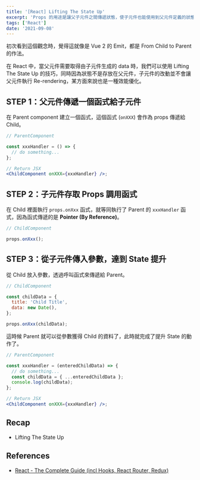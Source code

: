 ```yaml
---
title: '[React] Lifting The State Up'
excerpt: 'Props 的用途是讓父子元件之間傳遞狀態，使子元件也能使用到父元件定義的狀態，而子元件的狀態也能透過 Lifting State 的方式提升給父元件使用。'
tags: ['React']
date: '2021-09-08'
---
```


初次看到這個觀念時，覺得這就像是 Vue 2 的 Emit，都是 From Child to Parent 的作法。

在 React 中，當父元件需要取得由子元件生成的 data 時，我們可以使用 Lifting The State Up 的技巧，同時因為狀態不是存放在父元件，子元件的改動並不會讓父元件執行 Re-rendering，某方面來說也是一種效能優化。

## STEP 1：父元件傳遞一個函式給子元件

在 Parent component 建立一個函式，這個函式 (`onXXX`) 會作為 props 傳遞給 Child。

```jsx
// ParentComponent

const xxxHandler = () => {
  // do something...
};

// Return JSX
<ChildComponent onXXX={xxxHandler} />;
```

## STEP 2：子元件存取 Props 調用函式

在 Child 裡面執行 `props.onXxx` 函式，就等同執行了 Parent 的 `xxxHandler` 函式，因為函式傳遞的是 **Pointer (By Reference)**。

```jsx
// ChildComponent

props.onXxx();
```

## STEP 3：從子元件傳入參數，達到 State 提升

從 Child 放入參數，透過呼叫函式來傳遞給 Parent。

```jsx
// ChildComponent

const childData = {
  title: 'Child Title',
  data: new Date(),
};

props.onXxx(childData);
```

這時候 Parent 就可以從參數獲得 Child 的資料了，此時就完成了提升 State 的動作了。

```jsx
// ParentComponent

const xxxHandler = (enteredChildData) => {
  // do something...
  const childData = { ...enteredChildData };
  console.log(childData);
};

// Return JSX
<ChildComponent onXXX={xxxHandler} />;
```

## Recap

- Lifting The State Up

## References

- [React - The Complete Guide (incl Hooks, React Router, Redux)](https://www.udemy.com/course/react-the-complete-guide-incl-redux/)
